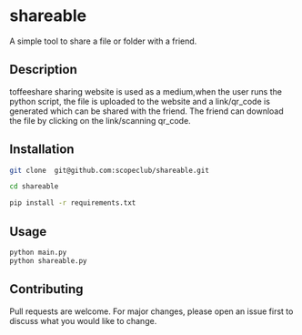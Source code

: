# shareable
A simple tool to share a file or folder with a friend.

## Description

toffeeshare sharing website is used as a medium,when the user runs the python script, the file is uploaded to the website and a link/qr_code is generated which can be shared with the friend. The friend can download the file by clicking on the link/scanning qr_code.

## Installation

```bash
git clone  git@github.com:scopeclub/shareable.git

cd shareable

pip install -r requirements.txt
```

## Usage
```bash
python main.py
python shareable.py
```

## Contributing
Pull requests are welcome. For major changes, please open an issue first to discuss what you would like to change.


